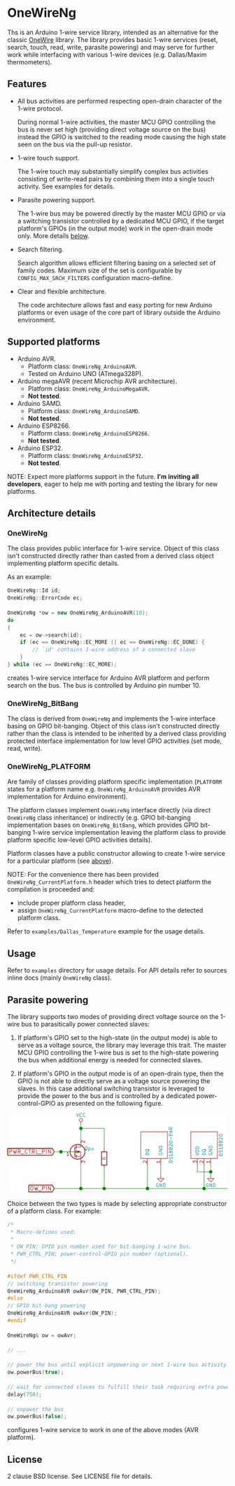 # OneWireNg

Ths is an Arduino 1-wire service library, intended as an alternative for the
classic [OneWire](https://github.com/PaulStoffregen/OneWire) library. The library
provides basic 1-wire services (reset, search, touch, read, write, parasite
powering) and may serve for further work while interfacing with various 1-wire
devices (e.g. Dallas/Maxim thermometers).

## Features

* All bus activities are performed respecting open-drain character of the 1-wire
  protocol.

  During normal 1-wire activities, the master MCU GPIO controlling the bus is
  never set high (providing direct voltage source on the bus) instead the GPIO
  is switched to the reading mode causing the high state seen on the bus via
  the pull-up resistor.

* 1-wire touch support.

  The 1-wire touch may substantially simplify complex bus activities consisting
  of write-read pairs by combining them into a single touch activity. See examples
  for details.

* Parasite powering support.

  The 1-wire bus may be powered directly by the master MCU GPIO or via a switching
  transistor controlled by a dedicated MCU GPIO, if the target platform's GPIOs
  (in the output mode) work in the open-drain mode only. More details
  [below](#parasite-powering).

* Search filtering.

  Search algorithm allows efficient filtering basing on a selected set of family
  codes. Maximum size of the set is configurable by `CONFIG_MAX_SRCH_FILTERS`
  configuration macro-define.

* Clear and flexible architecture.

  The code architecture allows fast and easy porting for new Arduino platforms
  or even usage of the core part of library outside the Arduino environment.

## Supported platforms

* Arduino AVR.
    * Platform class: `OneWireNg_ArduinoAVR`.
    * Tested on Arduino UNO (ATmega328P).
* Arduino megaAVR (recent Microchip AVR architecture).
    * Platform class: `OneWireNg_ArduinoMegaAVR`.
    * **Not tested**.
* Arduino SAMD.
    * Platform class: `OneWireNg_ArduinoSAMD`.
    * **Not tested**.
* Arduino ESP8266.
    * Platform class: `OneWireNg_ArduinoESP8266`.
    * **Not tested**.
* Arduino ESP32.
    * Platform class: `OneWireNg_ArduinoESP32`.
    * **Not tested**.

NOTE: Expect more platforms support in the future. **I'm inviting all developers**,
eager to help me with porting and testing the library for new platforms.

## Architecture details

### OneWireNg

The class provides public interface for 1-wire service. Object of this class
isn't constructed directly rather than casted from a derived class object
implementing platform specific details.

As an example:

```cpp
OneWireNg::Id id;
OneWireNg::ErrorCode ec;

OneWireNg *ow = new OneWireNg_ArduinoAVR(10);
do
{
    ec = ow->search(id);
    if (ec == OneWireNg::EC_MORE || ec == OneWireNg::EC_DONE) {
        // `id' contains 1-wire address of a connected slave
    }
} while (ec == OneWireNg::EC_MORE);
```

creates 1-wire service interface for Arduino AVR platform and perform search on
the bus. The bus is controlled by Arduino pin number 10.

### OneWireNg_BitBang

The class is derived from `OneWireNg` and implements the 1-wire interface basing
on GPIO bit-banging. Object of this class isn't constructed directly rather than
the class is intended to be inherited by a derived class providing protected
interface implementation for low level GPIO activities (set mode, read, write).

### OneWireNg_PLATFORM

Are family of classes providing platform specific implementation (`PLATFORM`
states for a platform name e.g. `OneWireNg_ArduinoAVR` provides AVR implementation
for Arduino environment).

The platform classes implement `OneWireNg` interface directly (via direct
`OneWireNg` class inheritance) or indirectly (e.g. GPIO bit-banging implementation
bases on `OneWireNg_BitBang`, which provides GPIO bit-banging 1-wire service
implementation leaving the platform class to provide platform specific low-level
GPIO activities details).

Platform classes have a public constructor allowing to create 1-wire service for
a particular platform (see [above](#architecture-details)).

NOTE: For the convenience there has been provided `OneWireNg_CurrentPlatform.h`
header which tries to detect platform the compilation is proceeded and:
 * include proper platform class header,
 * assign `OneWireNg_CurrentPlatform` macro-define to the detected platform class.

Refer to `examples/Dallas_Temperature` example for the usage details.

## Usage

Refer to `examples` directory for usage details. For API details refer to sources
inline docs (mainly `OneWireNg` class).

## Parasite powering

The library supports two modes of providing direct voltage source on the 1-wire
bus to parasitically power connected slaves:

1. If platform's GPIO set to the high-state (in the output mode) is able to serve
   as a voltage source, the library may leverage this trait. The master MCU GPIO
   controlling the 1-wire bus is set to the high-state powering the bus when
   additional energy is needed for connected slaves.

2. If platform's GPIO in the output mode is of an open-drain type, then the GPIO
   is not able to directly serve as a voltage source powering the slaves. In this
   case additional switching transistor is leveraged to provide the power to the
   bus and is controlled by a dedicated power-control-GPIO as presented on the
   following figure.

![Switching transistor parasite powering](extras/schema/parasite.svg)

Choice between the two types is made by selecting appropriate constructor of a
platform class. For example:

```cpp
/*
 * Macro-defines used:
 *
 * OW_PIN: GPIO pin number used for bit-banging 1-wire bus.
 * PWR_CTRL_PIN: power-control-GPIO pin number (optional).
 */

#ifdef PWR_CTRL_PIN
// switching transistor powering
OneWireNg_ArduinoAVR owAvr(OW_PIN, PWR_CTRL_PIN);
#else
// GPIO bit-bang powering
OneWireNg_ArduinoAVR owAvr(OW_PIN);
#endif

OneWireNg& ow = owAvr;

// ...

// power the bus until explicit unpowering or next 1-wire bus activity
ow.powerBus(true);

// wait for connected slaves to fulfill their task requiring extra powering
delay(750);

// unpower the bus
ow.powerBus(false);
```

configures 1-wire service to work in one of the above modes (AVR platform).

## License

2 clause BSD license. See LICENSE file for details.
